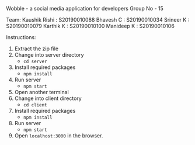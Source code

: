 Wobble - a social media application for developers
Group No - 15

Team:
Kaushik Rishi : S20190010088
Bhavesh C : S20190010034
Srineer K : S20190010079
Karthik K : S20190010100
Manideep K : S20190010106

Instructions:

1. Extract the zip file
2. Change into server directory
   - `cd server`
3. Install required packages
   - `npm install`
4. Run server
   - `npm start`
5. Open another terminal
6. Change into client directory
   - `cd client`
7. Install required packages
   - `npm install`
8. Run server
   - `npm start`
9. Open `localhost:3000` in the browser.

